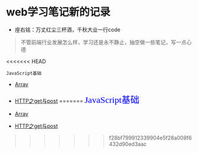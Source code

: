 # web学习笔记新的记录

* 座右铭：万丈红尘三杯酒，千秋大业一行code

> 不管前端行业发展怎么样，学习还是永不静止，抽空做一些笔记，写一点心德

<<<<<<< HEAD
<!-- <font size=5 color=blue face="微软雅黑">JavaScript基础</font> -->
`JavaScript基础`

* [Array](https://github.com/zander5211314/itwebber_study/tree/master/01_javaScript/Array)

* [HTTP之get与post](https://github.com/zander5211314/zander_study/blob/master/01_javaScript/HTTP.MD)
=======
<font size=5 color=blue face="微软雅黑">JavaScript基础</font>

* [Array](https://github.com/zander5211314/zander_study/blob/master/01_javaScript/Array.MD)

* [HTTP之get与post](https://github.com/zander5211314/zander_study/blob/master/01_javaScript/HTTP.MD)
>>>>>>> f28bf799912339904e5f28a008f6432d90ed3aac
